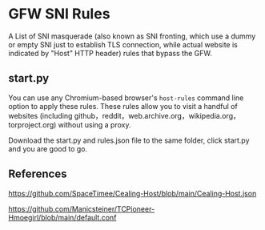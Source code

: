 # GFW SNI Rules
A List of SNI masquerade (also known as SNI fronting, which use a dummy or empty SNI just to establish TLS connection,
while actual website is indicated by "Host" HTTP header) rules that bypass the GFW.

## start.py
You can use any Chromium-based browser's `host-rules` command line option to apply these rules.
These rules allow you to visit a handful of websites (including github，reddit，web.archive.org，wikipedia.org，torproject.org)
without using a proxy.

Download the start.py and rules.json file to the same folder, click start.py and you are good to go.

## References
https://github.com/SpaceTimee/Cealing-Host/blob/main/Cealing-Host.json

https://github.com/Manicsteiner/TCPioneer-Hmoegirl/blob/main/default.conf
